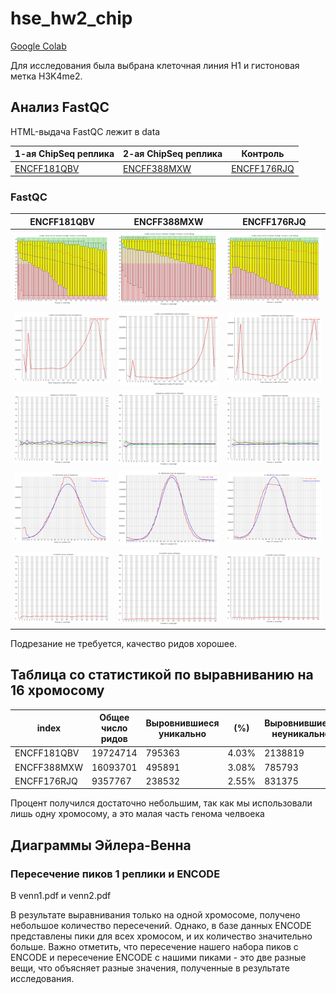 # hse_hw2_chip

[Google Colab](https://colab.research.google.com/drive/1GvCXH6ofLRC60cPrz8tkaT0D80Hoz5yo?usp=sharing)

Для исследования была выбрана клеточная линия H1 и гистоновая метка H3K4me2.

## Анализ FastQC

HTML-выдача FastQC лежит в data

1-ая ChipSeq реплика | 2-ая ChipSeq реплика | Контроль
--- | --- | ---
[ENCFF181QBV](https://github.com/ED-Daniel/hse_hw2_chip/blob/main/FastQC/ENCFF181QBV_fastqc/fastqc_report.html) | [ENCFF388MXW](https://github.com/ED-Daniel/hse_hw2_chip/blob/main/FastQC/ENCFF388MXW_fastqc/fastqc_report.html) | [ENCFF176RJQ](https://github.com/ED-Daniel/hse_hw2_chip/blob/main/FastQC/ENCFF176RJQ_fastqc/fastqc_report.html)

### FastQC

ENCFF181QBV | ENCFF388MXW | ENCFF176RJQ
--- | --- | ---
![image](FastQC/ENCFF181QBV_fastqc/Images/per_base_quality.png) | ![image](FastQC/ENCFF388MXW_fastqc/Images/per_base_quality.png) | ![image](FastQC/ENCFF176RJQ_fastqc/Images/per_base_quality.png)
![image](FastQC/ENCFF181QBV_fastqc/Images/per_sequence_quality.png) | ![image](FastQC/ENCFF388MXW_fastqc/Images/per_sequence_quality.png) | ![image](FastQC/ENCFF176RJQ_fastqc/Images/per_sequence_quality.png)
![image](FastQC/ENCFF181QBV_fastqc/Images/per_base_sequence_content.png) | ![image](FastQC/ENCFF388MXW_fastqc/Images/per_base_sequence_content.png) | ![image](FastQC/ENCFF176RJQ_fastqc/Images/per_base_sequence_content.png)
![image](FastQC/ENCFF181QBV_fastqc/Images/per_sequence_gc_content.png) | ![image](FastQC/ENCFF388MXW_fastqc/Images/per_sequence_gc_content.png) | ![image](FastQC/ENCFF176RJQ_fastqc/Images/per_sequence_gc_content.png)
![image](FastQC/ENCFF181QBV_fastqc/Images/per_base_n_content.png) | ![image](FastQC/ENCFF388MXW_fastqc/Images/per_base_n_content.png) | ![image](FastQC/ENCFF176RJQ_fastqc/Images/per_base_n_content.png)

Подрезание не требуется, качество ридов хорошее.


## Таблица со статистикой по выравниванию на 16 хромосому

index | Общее число ридов | Выровнившиеся уникально | (%) | Выровнившиеся неуникально | (%) | Не выровнившиеся | (%)
--- | --- | --- | --- | --- | --- | --- | ---
ENCFF181QBV | 19724714 | 795363 | 4.03% | 2138819 | 10.84% | 16790532 | 85.12%
ENCFF388MXW | 16093701 | 495891 | 3.08% | 785793 | 4.88% | 14812017 | 92.04%
ENCFF176RJQ | 9357767 | 238532 | 2.55% | 831375 | 8.88% | 8287860 | 88.57%

Процент получился достаточно небольшим, так как мы использовали лишь одну хромосому, а это малая часть генома челвоека

## Диаграммы Эйлера-Венна

### Пересечение пиков 1 реплики и ENCODE

В venn1.pdf и venn2.pdf

В результате выравнивания только на одной хромосоме, получено небольшое количество пересечений. Однако, в базе данных ENCODE представлены пики для всех хромосом, и их количество значительно больше. Важно отметить, что пересечение нашего набора пиков с ENCODE и пересечение ENCODE с нашими пиками - это две разные вещи, что объясняет разные значения, полученные в результате исследования.
